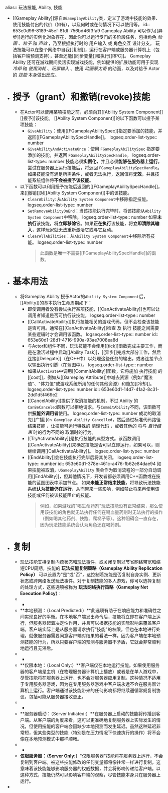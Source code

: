 alias:: 玩法技能, Ability, 技能

- [[Gameplay Ability]]源自`UGameplayAbility`类，定义了游戏中技能的效果、使用技能付出的代价（如有），以及何时或在何情况下可以使用等。
  id:: 653e0d96-8189-45ef-81df-756bd46f3fa9
  Gameplay Ability 可以作为[[异步]]运行的实例化对象存在，因此你可以运行专门的多阶段任务，包括角色 *动画* 、*粒子* 和 *声效* ，乃至根据执行时的 用户输入 或 角色交互 设计分支。
  玩法技能可以在整个网络中自我[[复制]]，运行在客户端或服务器计算机上（包括客户端预测支持），甚至还能[[同步变量]]和执行[[RPC]]。
  Gameplay Ability 还可在游戏期间灵活实现游戏技能，例如提供的扩展功能可用于实现 *冷却* 和 *使用消耗* 、*玩家输入* 、使用 *动画蒙太奇* 的动画，以及对给予 Actor 的 *技能* 本身做出反应。
- # 授予（grant）和撤销(revoke)技能
	- 在Actor可以使用某项技能之前，必须向其[[Ability System Component]][[授予]]该技能。
	  [[Ability System Component]]的以下函数可以授予某项技能：
		- `GiveAbility`：使用[[FGameplayAbilitySpec]]指定要添加的技能，并返回[[FGameplayAbilitySpecHandle]]。
		  logseq.order-list-type:: number
		- `GiveAbilityAndActivateOnce`：使用 `FGameplayAbilitySpec` 指定要添加的技能，并返回 `FGameplayAbilitySpecHandle`。
		  logseq.order-list-type:: number
		  技能必须**实例化**，并且必须**能够在服务器上运行**。尝试在服务器上运行技能后，将返回 `FGameplayAbilitySpecHandle`。如果技能没有满足所需条件，或者无法执行，返回值将**无效**，并且技能系统组件将**不会被授予该技能**。
	- 以下函数可以利用授予技能后返回的[[FGameplayAbilitySpecHandle]]，来[[撤销]]对[[Ability System Component]]中的该技能。
		- `ClearAbility`: 从`Ability System Component`中移除指定技能。
		  logseq.order-list-type:: number
		- `SetRemoveAbilityOnEnd`：当该技能执行完毕时，将该技能从`Ability System Component`中移除。
		  logseq.order-list-type:: number
		  如果**未执行**该技能，将**立即移除它**。如果**正在执行**该技能，将**立即清除其输入**，这样玩家就无法重新激活它或与它互动。
		- `ClearAllAbilities`：从`Ability System Component`中移除所有技能。
		  logseq.order-list-type:: number
		  >此函数是**唯一**不需要[[FGameplayAbilitySpecHandle]]的函数。
- # 基本用法
	- 将Gameplay Ability 授予Actor的`Ability System Component`后，[[Ability]]的基本执行生命周期如下：
		- 即使调用者没有尝试执行某项技能，[[CanActivateAbility]]也可以让调用者知道是否可执行该技能。
		  logseq.order-list-type:: number
		- [[CallActivateAbility]]执行技能相关的游戏代码，但不会检查该技能是否可用。通常在[[CanActivateAbility]]检查 及 执行 技能之间需要某些逻辑时才会调用该函数。
		  logseq.order-list-type:: number
		  id:: 653e60d1-28d1-4716-990a-93ae7008ea8d
		- 与Actor和组件不同，玩法技能不会使用[[tick]]函数完成主要工作，而是在激活过程中启动[[Ability Task]]，[[异步]]完成大部分工作，然后连接[[Delegate]]（在C++中）以处理这些任务的输出，或者连接节点以输出执行引脚（在蓝图中）。
		  logseq.order-list-type:: number
		- 如果从`Activate`中调用[[CommitAbility]]函数，它将施加 执行技能 的[[cost]]，例如从[[Gameplay Attribute]]中减去资源（例如"魔法值"、"体力值"或游戏系统所用的任何其他资源）和施加[[冷却]]。
		  logseq.order-list-type:: number
		  id:: 653e60d1-14d7-41a2-8c31-2dd1d5f469e2
		- [[CancelAbility]]提供了取消技能的机制，不过 Ability 的`CanBeCanceled`函数可以拒绝请求。与`CommitAbility`不同，该函数可供**技能外调用者**使用。
		  logseq.order-list-type:: number
		  成功的取消先[[广播]]`On Gameplay Ability Cancelled`，然后通过标准代码路径 结束技能 ，让技能可运行特殊的 清理代码 ，或者其他的 将与 *自行结束* 时的行为不同的 取消时的行为。
		- [[TryActivateAbility]]是执行技能的典型方式。该函数调用[[CanActivateAbility]]来确定技能是否可以立即运行，如果可以，则继续调用[[CallActivateAbility]]。
		  logseq.order-list-type:: number
		- [[EndAbility]]会在技能执行完毕后将其关闭。
		  logseq.order-list-type:: number
		  id:: 653e60d1-378e-461c-a476-fb62e84dae94
		  如果技能被取消，`UGameplayAbility` 类会作为取消流程的一部分自动调用[[EndAbility]]，但其他情况下，开发者都必须调用C++函数或在技能的蓝图图表中添加节点。
		  如果**未能正常结束技能**，将导致玩法技能系统**认为技能仍在运行**，从而带来一些影响，例如禁止将来再使用该技能或任何被该技能阻止的技能。
		  >例如，如果游戏的"喝生命药剂"玩法技能没有正常结束，那么使用该技能的角色就无法执行任何在喝血量药剂时无法执行的操作（例如喝其他药剂、快跑、爬梯子等）。这种阻碍会一直存在，因为玩法技能系统会认为角色还在喝药剂。
- # 复制
	- 玩法技能支持复制内蕴状态和[玩法事件](https://docs.unrealengine.com/5.3/zh-CN/using-gameplay-abilities-in-unreal-engine#%E8%A7%A6%E5%8F%91%E7%8E%A9%E6%B3%95%E4%BA%8B%E4%BB%B6)，或关闭复制以节省网络带宽和缩短CPU周期。技能的 **玩法技能复制策略（Gameplay Ability Replication Policy）** 可以设置为"是"或"否"，这控制着技能是否复制自身实例、更新状态或跨网络发送玩法事件。对于复制技能的多人游戏，你可以选择复制的处理方式，这些选项被称为 **玩法网络执行策略（Gameplay Net Execution Policy）**：
	- -
	- **本地预测：（Local Predicted:）**此选项有助于在响应能力和准确性之间实现良好的平衡。在本地客户端发出命令后，技能将立即在客户端上运行，但服务器起着决定性作用，并且可以根据技能的实际影响来覆盖客户端。客户端实际上是从服务器请求执行"技能"的权限，但也在本地进行处理，就像服务器需要同意客户端对结果的看法一样。因为客户端在本地预测技能的行为，所以只要客户端的预测与服务器不矛盾，它就会非常顺利地运行且无滞后。
	- -
	- **仅限本地：（Local Only:）**客户端仅在本地运行技能。如果使用服务器的客户端是主机（在物理服务器计算机上播放）或者是在单人游戏中，尽管技能将在服务器上运行，也不会对服务器应用复制。这种情况不适用于专用服务器游戏，因为在专用服务器游戏中客户端永远不会在服务器计算机上运行。客户端通过该技能带来的任何影响都将继续遵循常规复制协议，包括可能从服务器接收更正。
	- -
	- **服务器启动：（Server Initiated:）**在服务器上启动的技能将传播到客户端。从客户端的角度来看，这可以更准确地复制服务器上实际发生的情况，但使用技能的客户端会因缺少本地预测而发生延迟。虽然这种延迟非常短，但某些类型的技能（特别是在压力情况下快速执行的操作）将不会像在本地预测模式中那样顺畅。
	- -
	- **仅限服务器：（Server Only:）**"仅限服务器"技能将在服务器上运行，不会复制到客户端。被这些技能修改的任何变量都将像往常一样进行复制，这意味着该技能能够影响服务器的权威数据，并会将影响传递给客户端。以这种方式，技能仍然可以影响客户端的观察，尽管技能本身只在服务器上运行。
-